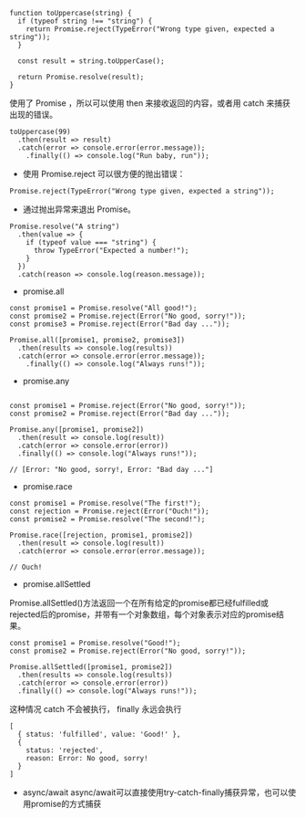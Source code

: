 ```
function toUppercase(string) {
  if (typeof string !== "string") {
    return Promise.reject(TypeError("Wrong type given, expected a string"));
  }

  const result = string.toUpperCase();

  return Promise.resolve(result);
}
```

使用了 Promise ，所以可以使用 then 来接收返回的内容，或者用 catch 来捕获出现的错误。
```
toUppercase(99)
  .then(result => result)
  .catch(error => console.error(error.message));
	.finally(() => console.log("Run baby, run"));
```

* 使用 Promise.reject 可以很方便的抛出错误：
```
Promise.reject(TypeError("Wrong type given, expected a string"));
```

* 通过抛出异常来退出 Promise。
```
Promise.resolve("A string")
  .then(value => {
    if (typeof value === "string") {
      throw TypeError("Expected a number!");
    }
  })
  .catch(reason => console.log(reason.message));
```

* promise.all
```
const promise1 = Promise.resolve("All good!");
const promise2 = Promise.reject(Error("No good, sorry!"));
const promise3 = Promise.reject(Error("Bad day ..."));

Promise.all([promise1, promise2, promise3])
  .then(results => console.log(results))
  .catch(error => console.error(error.message));
	.finally(() => console.log("Always runs!"));
```

* promise.any
```

const promise1 = Promise.reject(Error("No good, sorry!"));
const promise2 = Promise.reject(Error("Bad day ..."));

Promise.any([promise1, promise2])
  .then(result => console.log(result))
  .catch(error => console.error(error))
  .finally(() => console.log("Always runs!"));

// [Error: "No good, sorry!, Error: "Bad day ..."]
```

* promise.race
```
const promise1 = Promise.resolve("The first!");
const rejection = Promise.reject(Error("Ouch!"));
const promise2 = Promise.resolve("The second!");

Promise.race([rejection, promise1, promise2])
  .then(result => console.log(result))
  .catch(error => console.error(error.message));

// Ouch!
```

* promise.allSettled

Promise.allSettled()方法返回一个在所有给定的promise都已经fulfilled或rejected后的promise，并带有一个对象数组，每个对象表示对应的promise结果。

```
const promise1 = Promise.resolve("Good!");
const promise2 = Promise.reject(Error("No good, sorry!"));

Promise.allSettled([promise1, promise2])
  .then(results => console.log(results))
  .catch(error => console.error(error))
  .finally(() => console.log("Always runs!"));
```
这种情况 catch 不会被执行， finally 永远会执行
```
[
  { status: 'fulfilled', value: 'Good!' },
  {
    status: 'rejected',
    reason: Error: No good, sorry!
  }
]
```

* async/await
async/await可以直接使用try-catch-finally捕获异常，也可以使用promise的方式捕获
